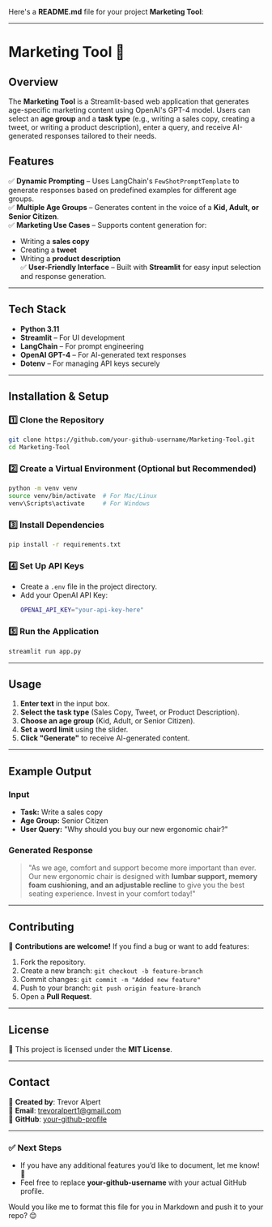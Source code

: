 Here's a **README.md** file for your project **Marketing Tool**:

---

# **Marketing Tool** 📢

## **Overview**
The **Marketing Tool** is a Streamlit-based web application that generates age-specific marketing content using OpenAI's GPT-4 model. Users can select an **age group** and a **task type** (e.g., writing a sales copy, creating a tweet, or writing a product description), enter a query, and receive AI-generated responses tailored to their needs.

## **Features**
✅ **Dynamic Prompting** – Uses LangChain's `FewShotPromptTemplate` to generate responses based on predefined examples for different age groups.  
✅ **Multiple Age Groups** – Generates content in the voice of a **Kid, Adult, or Senior Citizen**.  
✅ **Marketing Use Cases** – Supports content generation for:
   - Writing a **sales copy**
   - Creating a **tweet**
   - Writing a **product description**  
✅ **User-Friendly Interface** – Built with **Streamlit** for easy input selection and response generation.  

---

## **Tech Stack**
- **Python 3.11**  
- **Streamlit** – For UI development  
- **LangChain** – For prompt engineering  
- **OpenAI GPT-4** – For AI-generated text responses  
- **Dotenv** – For managing API keys securely  

---

## **Installation & Setup**
### **1️⃣ Clone the Repository**
```sh
git clone https://github.com/your-github-username/Marketing-Tool.git
cd Marketing-Tool
```

### **2️⃣ Create a Virtual Environment (Optional but Recommended)**
```sh
python -m venv venv
source venv/bin/activate  # For Mac/Linux
venv\Scripts\activate     # For Windows
```

### **3️⃣ Install Dependencies**
```sh
pip install -r requirements.txt
```

### **4️⃣ Set Up API Keys**
- Create a `.env` file in the project directory.
- Add your OpenAI API Key:
  ```sh
  OPENAI_API_KEY="your-api-key-here"
  ```

### **5️⃣ Run the Application**
```sh
streamlit run app.py
```

---

## **Usage**
1. **Enter text** in the input box.
2. **Select the task type** (Sales Copy, Tweet, or Product Description).
3. **Choose an age group** (Kid, Adult, or Senior Citizen).
4. **Set a word limit** using the slider.
5. **Click "Generate"** to receive AI-generated content.

---

## **Example Output**
### **Input**
- **Task:** Write a sales copy  
- **Age Group:** Senior Citizen  
- **User Query:** "Why should you buy our new ergonomic chair?"

### **Generated Response**
> "As we age, comfort and support become more important than ever. Our new ergonomic chair is designed with **lumbar support, memory foam cushioning, and an adjustable recline** to give you the best seating experience. Invest in your comfort today!"

---

## **Contributing**
🚀 **Contributions are welcome!** If you find a bug or want to add features:
1. Fork the repository.
2. Create a new branch: `git checkout -b feature-branch`
3. Commit changes: `git commit -m "Added new feature"`
4. Push to your branch: `git push origin feature-branch`
5. Open a **Pull Request**.

---

## **License**
📜 This project is licensed under the **MIT License**.

---

## **Contact**
👤 **Created by**: Trevor Alpert  
📧 **Email**: trevoralpert1@gmail.com  
🔗 **GitHub**: [your-github-profile](https://github.com/your-github-username)  

---

### ✅ **Next Steps**
- If you have any additional features you’d like to document, let me know! 🚀  
- Feel free to replace **your-github-username** with your actual GitHub profile.  

Would you like me to format this file for you in Markdown and push it to your repo? 😊
